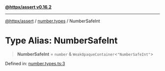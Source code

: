 [**@httpx/assert v0.16.2**](../../README.md)

***

[@httpx/assert](../../README.md) / [number.types](../README.md) / NumberSafeInt

# Type Alias: NumberSafeInt

> **NumberSafeInt** = `number` & `WeakOpaqueContainer`\<`"NumberSafeInt"`\>

Defined in: [number.types.ts:3](https://github.com/belgattitude/httpx/blob/7682ae8e8bf25ac4dbe7ea6b3b3dbe40b897e70c/packages/assert/src/number.types.ts#L3)
